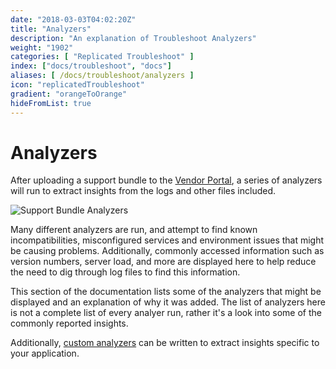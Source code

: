 ```yaml
---
date: "2018-03-03T04:02:20Z"
title: "Analyzers"
description: "An explanation of Troubleshoot Analyzers"
weight: "1902"
categories: [ "Replicated Troubleshoot" ]
index: ["docs/troubleshoot", "docs"]
aliases: [ /docs/troubleshoot/analyzers ]
icon: "replicatedTroubleshoot"
gradient: "orangeToOrange"
hideFromList: true
---
```


# Analyzers

After uploading a support bundle to the [Vendor Portal](https://vendor.replicated.com/troubleshoot), a series of analyzers will run to extract insights from the logs and other files included.

![Support Bundle Analyzers](/images/troubleshoot/analyzers.png)

Many different analyzers are run, and attempt to find known incompatibilities, misconfigured services and environment issues that might be causing problems. Additionally, commonly accessed information such as version numbers, server load, and more are displayed here to help reduce the need to dig through log files to find this information.

This section of the documentation lists some of the analyzers that might be displayed and an explanation of why it was added. The list of analyzers here is not a complete list of every analyer run, rather it's a look into some of the commonly reported insights.

Additionally, [custom analyzers](/docs/troubleshoot/analyzers/custom/) can be written to extract insights specific to your application.

